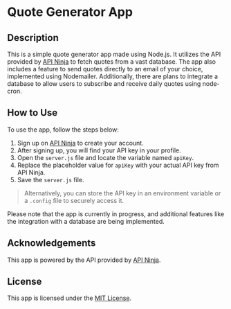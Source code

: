 # Quote Generator App

## Description
This is a simple quote generator app made using Node.js. It utilizes the API provided by [API Ninja](https://api-ninjas.com/api/quotes) to fetch quotes from a vast database. The app also includes a feature to send quotes directly to an email of your choice, implemented using Nodemailer. Additionally, there are plans to integrate a database to allow users to subscribe and receive daily quotes using node-cron.

## How to Use
To use the app, follow the steps below:

1. Sign up on [API Ninja](https://api-ninjas.com/register) to create your account.
2. After signing up, you will find your API key in your profile.
3. Open the `server.js` file and locate the variable named `apiKey`.
4. Replace the placeholder value for `apiKey` with your actual API key from API Ninja.
5. Save the `server.js` file.

>Alternatively, you can store the API key in an environment variable or a `.config` file to securely access it.

Please note that the app is currently in progress, and additional features like the integration with a database are being implemented.

## Acknowledgements
This app is powered by the API provided by [API Ninja](https://api-ninjas.com/api/quotes).

## License
This app is licensed under the [MIT License](https://opensource.org/licenses/MIT).
